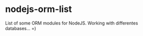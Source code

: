 nodejs-orm-list
===============

List of some ORM modules for NodeJS. Working with differentes databases... =)
